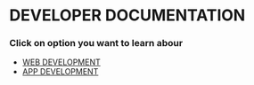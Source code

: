 # DEVELOPER DOCUMENTATION
### Click on option you want to learn abour
- [WEB DEVELOPMENT](/web/webDev.md)
- [APP DEVELOPMENT](/app/appDev.md)